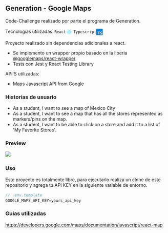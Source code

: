 ## Generation - Google Maps

Code-Challenge realizado por parte el programa de Generation.

<div style="display:flex; gap: .2rem; margin:1rem 0">
Tecnologias utilizadas:
<code style="display:flex; align-items:center;">React<img height="20" src="https://raw.githubusercontent.com/github/explore/80688e429a7d4ef2fca1e82350fe8e3517d3494d/topics/react/react.png"></code>
<code style="display:flex; align-items:center;">Typescript<img height="20" src="https://raw.githubusercontent.com/github/explore/80688e429a7d4ef2fca1e82350fe8e3517d3494d/topics/typescript/typescript.png">
</code>
</div>

Proyecto realizado sin dependencias adicionales a react.
- Se implemento un wrapper propio basado en la liberia [@googlemaps/react-wrapper](https://www.npmjs.com/package/@googlemaps/react-wrapper)
- Tests con Jest y React Testing Library

API'S utilizadas:
- Maps Javascript API from Google

### Historias de usuario
- As a student, I want to see a map of Mexico City
- As a student, I want to see a map that has all the stores represented as markers/pins on the map.
- As a student, I want to be able to click on a store and add it to a list of 'My Favorite Stores'.

### Preview
<img src="https://res.cloudinary.com/dr3egho5s/image/upload/v1670003472/generations-maps_umfjm3.jpg" />

### Uso
Este proyecto es totalmente libre, para ejecutarlo realiza un clone de este repositorio y agrega tu API KEY en la siguiente variable de entorno.
```ts
// .env.template
GOOGLE_MAPS_API_KEY=yours_api_key
```

### Guias utilizadas
https://developers.google.com/maps/documentation/javascript/react-map